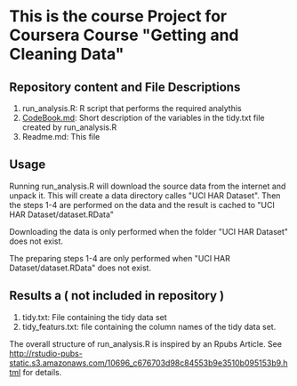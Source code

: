 # This is the course Project for Coursera Course "Getting and Cleaning Data"

## Repository content and File Descriptions 

1. run_analysis.R:  R script that performs the required analythis
2. [CodeBook.md](CodeBook.md): Short description of the variables in the tidy.txt file created by run_analysis.R
3. Readme.md: This file

## Usage

Running run_analysis.R will download the source data from the internet and unpack it. This will create a data directory calles "UCI HAR Dataset".
Then the steps 1-4 are performed on the data and the result is cached to "UCI HAR Dataset/dataset.RData"

Downloading the data is only performed when the folder "UCI HAR Dataset" does not exist.

The preparing steps 1-4 are only performed when "UCI HAR Dataset/dataset.RData" does not exist.

## Results a ( not included in repository )

1. tidy.txt: File containing the tidy data set
2. tidy_featurs.txt: file containing the column names of the tidy data set.

The overall structure of run_analysis.R is inspired by an Rpubs Article. See http://rstudio-pubs-static.s3.amazonaws.com/10696_c676703d98c84553b9e3510b095153b9.html for details.




